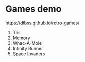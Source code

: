 # Games demo

https://dibss.github.io/retro-games/

1. Tris
2. Memory
3. Whac-A-Mole
4. Infinity Runner
5. Space Invaders



